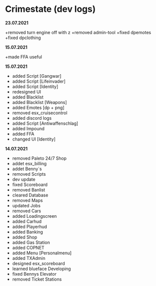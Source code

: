 # Crimestate (dev logs)

**23.07.2021**

+removed turn engine off with z
+removed admin-tool
+fixed dpemotes
+fixed dpclothing

**15.07.2021**

+made FFA useful


**15.07.2021**

+ added Script [Gangwar]
+ added Script [Lifeinvader]
+ added Script [Identity]
+ redesigned UI 
+ added Blacklist
+ added Blacklist [Weapons]
+ added Emotes [dp + png]
+ removed esx_cruisecontrol
+ added discord logs
+ added Script [Antiwaffenschlag]
+ added Impound
+ added FFA
+ changed UI [Identity]

**14.07.2021**

+ removed Paleto 24/7 Shop
+ addet esx_billing
+ addet Benny´s
+ removed Scripts 
+ dev update
+ fixed Scoreboard
+ removed Banlist
+ cleared Database
+ removed Maps 
+ updated Jobs
+ removed Cars
+ added Loadingscreen
+ added Carhud
+ added Playerhud
+ added Banking
+ added Shop
+ added Gas Station
+ added COPNET  
+ added Menu [Personalmenu]
+ added TXAdmin
+ designed esx_scoreboard
+ learned blueface Developing
+ fixed Bennys Elevator
+ removed Ticket Stations

